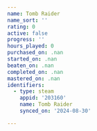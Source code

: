 ```yaml
---
name: Tomb Raider
name_sort: ''
rating: 0
active: false
progress: ''
hours_played: 0
purchased_on: .nan
started_on: .nan
beaten_on: .nan
completed_on: .nan
mastered_on: .nan
identifiers:
  - type: steam
    appid: '203160'
    name: Tomb Raider
    synced_on: '2024-08-30'

---
```

